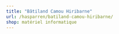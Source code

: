 ```yaml
---
title: "Bâtiland Camou Hiribarne"
url: /hasparren/batiland-camou-hiribarne/
shop: matériel informatique
---
```

